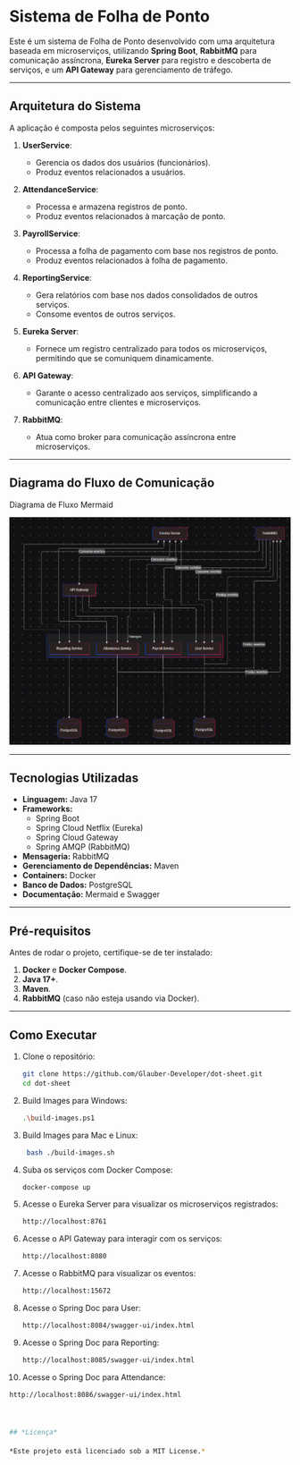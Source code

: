 # Sistema de Folha de Ponto

Este é um sistema de Folha de Ponto desenvolvido com uma arquitetura baseada em microserviços, utilizando **Spring Boot**, **RabbitMQ** para comunicação assíncrona, **Eureka Server** para registro e descoberta de serviços, e um **API Gateway** para gerenciamento de tráfego.

---

## **Arquitetura do Sistema**

A aplicação é composta pelos seguintes microserviços:

1. **UserService**:
   - Gerencia os dados dos usuários (funcionários).
   - Produz eventos relacionados a usuários.

2. **AttendanceService**:
   - Processa e armazena registros de ponto.
   - Produz eventos relacionados à marcação de ponto.

3. **PayrollService**:
   - Processa a folha de pagamento com base nos registros de ponto.
   - Produz eventos relacionados à folha de pagamento.

4. **ReportingService**:
   - Gera relatórios com base nos dados consolidados de outros serviços.
   - Consome eventos de outros serviços.

5. **Eureka Server**:
   - Fornece um registro centralizado para todos os microserviços, permitindo que se comuniquem dinamicamente.

6. **API Gateway**:
   - Garante o acesso centralizado aos serviços, simplificando a comunicação entre clientes e microserviços.

7. **RabbitMQ**:
   - Atua como broker para comunicação assíncrona entre microserviços.

---

## **Diagrama do Fluxo de Comunicação**

Diagrama de Fluxo Mermaid

![alt text](image.png)

---

## **Tecnologias Utilizadas**

- **Linguagem:** Java 17
- **Frameworks:**
  - Spring Boot
  - Spring Cloud Netflix (Eureka)
  - Spring Cloud Gateway
  - Spring AMQP (RabbitMQ)
- **Mensageria:** RabbitMQ
- **Gerenciamento de Dependências:** Maven
- **Containers:** Docker
- **Banco de Dados:** PostgreSQL
- **Documentação:** Mermaid e Swagger

---

## **Pré-requisitos**

Antes de rodar o projeto, certifique-se de ter instalado:

1. **Docker** e **Docker Compose**.
2. **Java 17+**.
3. **Maven**.
4. **RabbitMQ** (caso não esteja usando via Docker).

---

## **Como Executar**

1. Clone o repositório:
   ```bash
   git clone https://github.com/Glauber-Developer/dot-sheet.git
   cd dot-sheet
2. Build Images para Windows:
    
   ```bash
   .\build-images.ps1

3. Build Images para Mac e Linux:
   ```bash
    bash ./build-images.sh
4. Suba os serviços com Docker Compose:
   ```bash
   docker-compose up

5. Acesse o Eureka Server para visualizar os microserviços registrados:
   ```bash
   http://localhost:8761

6. Acesse o API Gateway para interagir com os serviços:
   ```bash
   http://localhost:8080
7. Acesse o RabbitMQ para visualizar os eventos:
   ```bash
   http://localhost:15672

8. Acesse o Spring Doc para User:
   ```bash
   http://localhost:8084/swagger-ui/index.html

9. Acesse o Spring Doc para Reporting:
   ```bash
   http://localhost:8085/swagger-ui/index.html

10. Acesse o Spring Doc para Attendance:
   ```bash
   http://localhost:8086/swagger-ui/index.html



## *Licença*

*Este projeto está licenciado sob a MIT License.*
